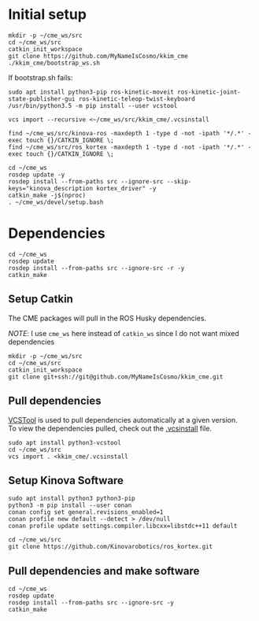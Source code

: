 # Initial setup

<!-- TODO: Note in overview of packages used and sources -->

```
mkdir -p ~/cme_ws/src
cd ~/cme_ws/src
catkin_init_workspace
git clone https://github.com/MyNameIsCosmo/kkim_cme
./kkim_cme/bootstrap_ws.sh
```

If bootstrap.sh fails:
```
sudo apt install python3-pip ros-kinetic-moveit ros-kinetic-joint-state-publisher-gui ros-kinetic-teleop-twist-keyboard
/usr/bin/python3.5 -m pip install --user vcstool

vcs import --recursive <~/cme_ws/src/kkim_cme/.vcsinstall

find ~/cme_ws/src/kinova-ros -maxdepth 1 -type d -not -ipath '*/.*' -exec touch {}/CATKIN_IGNORE \;
find ~/cme_ws/src/ros_kortex -maxdepth 1 -type d -not -ipath '*/.*' -exec touch {}/CATKIN_IGNORE \;

cd ~/cme_ws
rosdep update -y
rosdep install --from-paths src --ignore-src --skip-keys="kinova_description kortex_driver" -y
catkin_make -j$(nproc)
. ~/cme_ws/devel/setup.bash
```

# Dependencies
```
cd ~/cme_ws
rosdep update
rosdep install --from-paths src --ignore-src -r -y
catkin_make
```

## Setup Catkin
The CME packages will pull in the ROS Husky dependencies.

*NOTE*: I use `cme_ws` here instead of `catkin_ws` since I do not want mixed dependencies
```
mkdir -p ~/cme_ws/src
cd ~/cme_ws/src
catkin_init_workspace
git clone git+ssh://git@github.com/MyNameIsCosmo/kkim_cme.git
```

## Pull dependencies
[VCSTool] is used to pull dependencies automatically at a given version.  
To view the dependencies pulled, check out the [.vcsinstall](.vcsinstall) file.
```
sudo apt install python3-vcstool
cd ~/cme_ws/src
vcs import . <kkim_cme/.vcsinstall
```

## Setup Kinova Software
<!-- TODO (Cosmo): conan may not provide reproducible builds...
	opt for their "old build method":
	https://github.com/Kinovarobotics/kortex/blob/master/api_cpp/examples/readme.md#not-using-conan -->  
```
sudo apt install python3 python3-pip
python3 -m pip install --user conan
conan config set general.revisions_enabled=1
conan profile new default --detect > /dev/null
conan profile update settings.compiler.libcxx=libstdc++11 default

cd ~/cme_ws/src
git clone https://github.com/Kinovarobotics/ros_kortex.git
```

## Pull dependencies and make software

```
cd ~/cme_ws
rosdep update
rosdep install --from-paths src --ignore-src -y
catkin_make
```

[VCSTool]: https://github.com/dirk-thomas/vcstool
